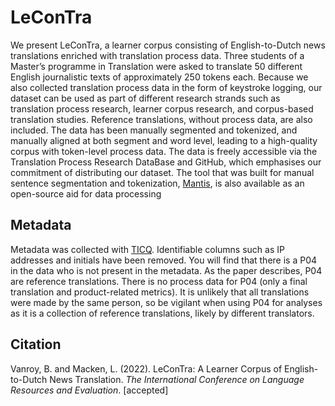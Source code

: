# LeConTra

We present LeConTra, a learner corpus consisting of English-to-Dutch news translations enriched with translation process data. Three students of a Master’s programme in Translation were asked to translate 50 different English journalistic texts of approximately 250 tokens each. Because we also collected translation process data in the form of keystroke logging, our dataset can be used as part of different research strands such as translation process research, learner corpus research, and corpus-based translation studies. Reference translations, without process data, are also included. The data has been manually segmented and tokenized, and manually aligned at both segment and word level, leading to a high-quality corpus with token-level process data. The data is freely accessible via the Translation Process Research DataBase and GitHub, which emphasises our commitment of distributing our dataset. The tool that was built for manual sentence segmentation and tokenization, [Mantis](https://github.com/BramVanroy/mantis), is also available as an open-source aid for data processing


## Metadata

Metadata was collected with [TICQ](https://traco.uni-mainz.de/ticq/). Identifiable columns such as IP addresses and initials have been removed. You will find that there is a P04 in the data who is not present in the metadata. As the paper describes, P04 are reference translations. There is no process data for P04 (only a final translation and product-related metrics). It is unlikely that all translations were made by the same person, so be vigilant when using P04 for analyses as it is a collection of reference translations, likely by different translators.

## Citation

Vanroy, B. and Macken, L. (2022). LeConTra: A Learner Corpus of English-to-Dutch News Translation. *The International Conference on Language Resources and Evaluation*. \[accepted\]
